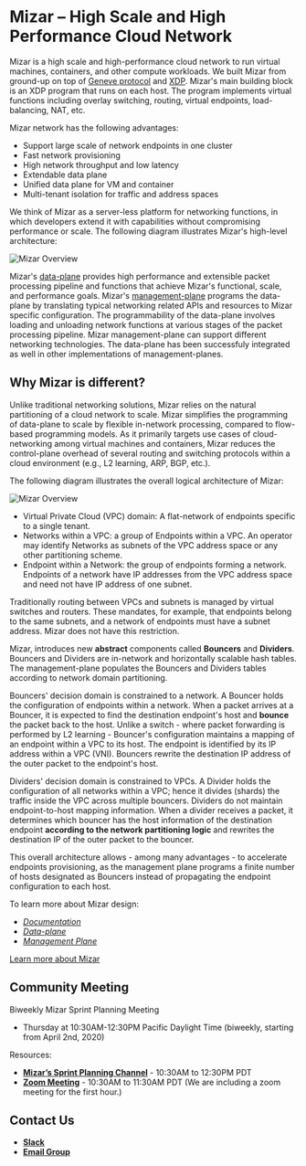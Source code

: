 # Mizar – High Scale and High Performance Cloud Network #

Mizar is a high scale and high-performance cloud network to run virtual machines, containers, and other compute workloads. We built Mizar from ground-up on top of [Geneve protocol](https://tools.ietf.org/html/draft-ietf-nvo3-geneve-08) and [XDP](https://prototype-kernel.readthedocs.io/en/latest/networking/XDP/). Mizar's main building block is an XDP program that runs on each host. The program implements virtual functions including overlay switching, routing, virtual endpoints, load-balancing, NAT, etc.

Mizar network has the following advantages:

- Support large scale of network endpoints in one cluster
- Fast network provisioning
- High network throughput and low latency
- Extendable data plane
- Unified data plane for VM and container
- Multi-tenant isolation for traffic and address spaces

We think of Mizar as a server-less platform for networking functions, in which developers extend it with capabilities without compromising performance or scale. The following diagram illustrates Mizar's high-level architecture:

![Mizar Overview](design/png/overall_mgmt_dp.png)

Mizar's [data-plane](design/data_plane.md) provides high performance and extensible packet processing pipeline and functions that achieve Mizar's functional, scale, and performance goals. Mizar's [management-plane](design/management_plane.md) programs the data-plane by translating typical networking related APIs and resources to Mizar specific configuration. The programmability of the data-plane involves loading and unloading network functions at various stages of the packet processing pipeline. Mizar management-plane can support different networking technologies. The data-plane has been successfuly integrated as well in other implementations of management-planes.

## Why Mizar is different?

Unlike traditional networking solutions, Mizar relies on the natural partitioning of a cloud network to scale. Mizar simplifies the programming of data-plane to scale by flexible in-network processing, compared to flow-based programming models. As it primarily targets use cases of cloud-networking among virtual machines and containers, Mizar reduces the control-plane overhead of several routing and switching protocols within a cloud environment (e.g., L2 learning, ARP, BGP, etc.).

The following diagram illustrates the overall logical architecture of Mizar:

![Mizar Overview](design/png/Mizar.png)

* Virtual Private Cloud (VPC) domain: A flat-network of endpoints specific to a single tenant.
* Networks within a VPC: a group of Endpoints within a VPC. An operator may identify Networks as subnets of the VPC address space or any other partitioning scheme.
* Endpoint within a Network: the group of endpoints forming a network. Endpoints of a network have IP addresses from the VPC address space and need not have IP address of one subnet.

Traditionally routing between VPCs and subnets is managed by virtual switches and routers. These mandates, for example, that endpoints belong to the same subnets, and a network of endpoints must have a subnet address. Mizar does not have this restriction.

Mizar, introduces new **abstract** components called **Bouncers** and **Dividers**. Bouncers and Dividers are in-network and horizontally scalable hash tables. The management-plane populates the Bouncers and Dividers tables according to network domain partitioning.

Bouncers' decision domain is constrained to a network. A Bouncer holds the configuration of endpoints within a network. When a packet arrives at a Bouncer, it is expected to find the destination endpoint's host and __bounce__ the packet back to the host. Unlike a switch - where packet forwarding is performed by L2 learning - Bouncer's configuration maintains a mapping of an endpoint within a VPC to its host. The endpoint is identified by its IP address within a VPC (VNI). Bouncers rewrite the destination IP address of the outer packet to the endpoint's host.

Dividers' decision domain is constrained to VPCs. A Divider holds the configuration of all networks within a VPC; hence it divides (shards) the traffic inside the VPC across multiple bouncers. Dividers do not maintain endpoint-to-host mapping information. When a divider receives a packet, it determines which bouncer has the host information of the destination endpoint **according to the network partitioning logic** and rewrites the destination IP of the outer packet to the bouncer.

This overall architecture allows - among many advantages - to accelerate endpoints provisioning, as the management plane programs a finite number of hosts designated as Bouncers instead of propagating the endpoint configuration to each host.

To learn more about Mizar design:
* [*Documentation*](https://mizar.readthedocs.io/en/latest/)
* [*Data-plane*](design/data_plane.md)
* [*Management Plane*](design/management_plane.md)

[Learn more about Mizar](https://mizar.readthedocs.io/)

## Community Meeting

Biweekly Mizar Sprint Planning Meeting
- Thursday at 10:30AM-12:30PM Pacific Daylight Time (biweekly, starting from April 2nd, 2020)

Resources:

- [**Mizar’s Sprint Planning Channel**](https://app.slack.com/client/TMNECBVT5/C010VLRH4SZ/thread/G0107KU0Y5Q-1585243073.003900) - 10:30AM to 12:30PM PDT 
- [**Zoom Meeting**](https://futurewei.zoom.us/j/421246133) - 10:30AM to 11:30AM PDT  (We are including a zoom meeting for the first hour.) 

## Contact Us

- [**Slack**](https://join.slack.com/t/mizar-group/shared_invite/zt-9md5gw7m-Fp8n1iV9H04Nn8P3lwTEMA)
- [**Email Group**](https://groups.google.com/forum/#!forum/mizar-cloud-networking)
